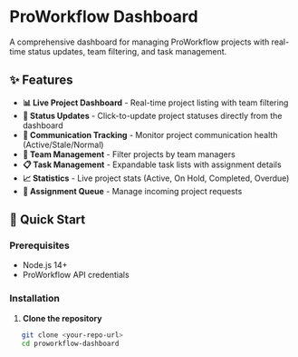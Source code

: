 # ProWorkflow Dashboard

A comprehensive dashboard for managing ProWorkflow projects with real-time status updates, team filtering, and task management.

## ✨ Features

- **📊 Live Project Dashboard** - Real-time project listing with team filtering
- **🔄 Status Updates** - Click-to-update project statuses directly from the dashboard
- **💬 Communication Tracking** - Monitor project communication health (Active/Stale/Normal)
- **👥 Team Management** - Filter projects by team managers
- **📋 Task Management** - Expandable task lists with assignment details
- **📈 Statistics** - Live project stats (Active, On Hold, Completed, Overdue)
- **🎯 Assignment Queue** - Manage incoming project requests

## 🚀 Quick Start

### Prerequisites
- Node.js 14+
- ProWorkflow API credentials

### Installation

1. **Clone the repository**
```bash
   git clone <your-repo-url>
   cd proworkflow-dashboard